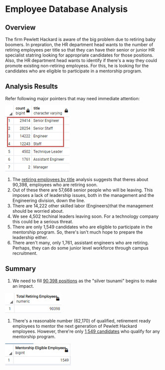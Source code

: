 # Employee Database Analysis

## Overview
The firm Pewlett Hackard is aware of the big problem due to retiring baby boomers. In prepration, the HR department head wants to the number of retiring employees per title so that they can have their senior or junior HR specialist statring looking for appropriate candidates for those positions. Also, the HR department head wants to identify if there's a way they could promote existing non-retiring employess. For this, he is looking for the candidates who are eligible to participate in a mentorship program. 

## Analysis Results
Refer following major pointers that may need immediate attention:

![](https://raw.githubusercontent.com/neerajain9/RDS-BootCamp/master/Homework/Module%207%20Challenge/retiring_employess_by_title.png)
1. The [retiring employees by title](https://github.com/neerajain9/RDS-BootCamp/blob/master/Homework/Module%207%20Challenge/retiring_employess_by_title.png) analysis suggests that theres about 90,398, employees who are retiring soon.
1. Out of these there are 57,668 senior people who will be leaving. This imposes a lack of leadership issues, both in the management and the Engineering division, down the line.
1. There are 14,222 other skilled labor (Engineers)that the management should be worried about.
1. We see 4,502 techinal leaders leaving soon. For a technology company this could be a serious threat.
1. There are only 1,549 candidates who are eligible to participate in the mentorship program. So, there's isn't much hope to prepare the leadership either.
1. There aren't many, only 1,761, assistant engineers who are retiring. Perhaps, they can do some junior level workforce through campus recruitment.


## Summary
1. We need to fill [90,398 positions](https://github.com/neerajain9/RDS-BootCamp/blob/master/Homework/Module%207%20Challenge/total_retiring_employess.png) as the "silver tsunami" begins to make an impact.

![](https://raw.githubusercontent.com/neerajain9/RDS-BootCamp/master/Homework/Module%207%20Challenge/total_retiring_employess.png)

1. There's a reasonable number (62,170) of qualified, retirement ready employees to mentor the next generation of Pewlett Hackard employees. However, there're only [1,549 candidates](https://github.com/neerajain9/RDS-BootCamp/blob/master/Homework/Module%207%20Challenge/mentorship_eligible_employees.png) who qualify for any mentorship program.

![](https://raw.githubusercontent.com/neerajain9/RDS-BootCamp/master/Homework/Module%207%20Challenge/mentorship_eligible_employees.png)
